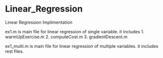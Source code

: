 # Linear_Regression
Linear Regression Implimentation

ex1.m is main file for linear regression of single variable.
it includes 1. warmUpExercise.m
            2. computeCost.m
            3. gradientDescent.m



ex1_multi.m is main file for linear regression of multiple variables.
it includes rest files.
